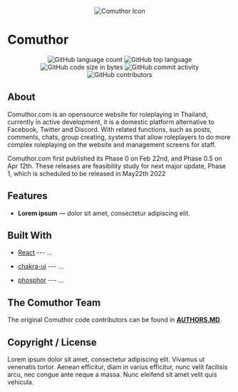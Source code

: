 

<p align="center">
<img alt="Comuthor Icon" src="//pubilc/Comuthor1.png">
<h1>Comuthor</h1>
</p>
<p align="center">
<img alt="GitHub language count" src="https://img.shields.io/github/languages/count/Pupun2542/nextjs-docker">
<img alt="GitHub top language" src="https://img.shields.io/github/languages/top/Pupun2542/nextjs-docker">
<img alt="GitHub code size in bytes" src="https://img.shields.io/github/languages/code-size/Pupun2542/nextjs-docker">
<img alt="GitHub commit activity" src="https://img.shields.io/github/commit-activity/w/Pupun2542/nextjs-docker">
<img alt="GitHub contributors" src="https://img.shields.io/github/contributors/Pupun2542/nextjs-docker">
  
</p>


## About

Comuthor.com is an opensource website for roleplaying in Thailand, currently in active development, it is a domestic platform alternative to Facebook, Twitter and Discord. With related functions, such as posts, comments, chats, group creating, systems that allow roleplayers to do more complex roleplaying on the website and management screens for staff.

Comuthor.com first published its Phase 0 on Feb 22nd, and Phase 0.5 on Apr 12th. These releases are feasibility study for next major update, Phase 1, which is scheduled to be released in May22th 2022

## Features
* **Lorem ipsum** —   dolor sit amet, consectetur adipiscing elit.



##  Built With

- [React](#) --- ...

- [chakra-ui](#) --- ...

- [phosphor](#) --- ...


##  The Comuthor Team

The original Comuthor code contributors can be found in [**AUTHORS.MD**](docs/AUTHORS.md).

##  Copyright / License
Lorem ipsum dolor sit amet, consectetur adipiscing elit. Vivamus ut venenatis tortor. Aenean efficitur, diam in varius efficitur, nunc velit facilisis arcu, nec congue ante neque a massa. Nunc eleifend sit amet velit quis vehicula.